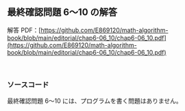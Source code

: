 ## 最終確認問題 6～10 の解答

解答 PDF：[https://github.com/E869120/math-algorithm-book/blob/main/editorial/chap6-06_10/chap6-06_10.pdf](https://github.com/E869120/math-algorithm-book/blob/main/editorial/chap6-06_10/chap6-06_10.pdf)

<br />

### ソースコード

最終確認問題 6～10 には、プログラムを書く問題はありません。